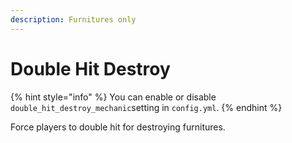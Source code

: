 ```yaml
---
description: Furnitures only
---
```


# Double Hit Destroy

{% hint style="info" %}
You can enable or disable `double_hit_destroy_mechanic`setting in `config.yml`.
{% endhint %}

Force players to double hit for destroying furnitures.
